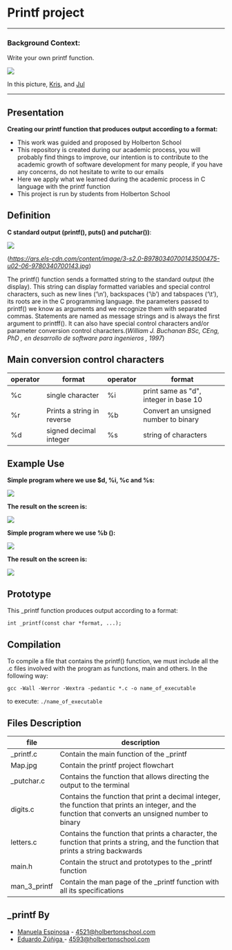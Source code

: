 # Printf project


------------




### Background Context: 
Write your own printf function.


![](https://s3.amazonaws.com/intranet-projects-files/holbertonschool-low_level_programming/228/printf.png)


In this picture, [Kris](https://twitter.com/krisbredemeier "Kris"), and [Jul](https://twitter.com/cyrjulien "Jul")

------------


## Presentation
**Creating our printf function that produces output according to a format:**
- This work was guided and proposed by Holberton School
- This repository is created during our academic process, you will probably find things to improve, our intention is to contribute to the academic growth of software development for many people, if you have any concerns, do not hesitate to write to our emails
- Here we apply what we learned during the academic process in C language with the printf function
- This project is run by students from Holberton School
## Definition
**C standard output (printf(), puts() and putchar())**:

![](https://ars.els-cdn.com/content/image/3-s2.0-B9780340700143500475-u02-06-9780340700143.jpg)

(*https://ars.els-cdn.com/content/image/3-s2.0-B9780340700143500475-u02-06-9780340700143.jpg*)


The printf() function sends a formatted string to the standard output (the display). This string can display formatted variables and special control characters, such as new lines (‘\n’), backspaces (‘\b’) and tabspaces (‘\t’), its roots are in the C programming language.
the parameters passed to printf() we know as arguments and we recognize them with separated commas. Statements are named as message strings and is always the first argument to printff(). It can also have special control characters and/or parameter conversion control characters.(*William J. Buchanan BSc, CEng, PhD , en desarrollo de software para ingenieros , 1997*)


## Main conversion control characters
|operator|format|operator|format|
| ------------ | ------------ | ------------ | ------------ |
| %c | single character | %i | print same as "d", integer in base 10 |
| %r  | Prints a string in reverse  | %b | Convert an unsigned number to binary |
| %d  | signed decimal integer | %s | string of characters |


## Example Use

**Simple program where we use $d, %i, %c and %s:**

![](https://i.ibb.co/tXRP9tY/forredm.png)

**The result on the screen is:**

![](https://i.ibb.co/Wf9dgv6/forredm1.png)

**Simple program where we use %b ():**

![](https://i.ibb.co/hskbMLW/Sbinry1.png)

**The result on the screen is:**

![](https://i.ibb.co/wBMpcMs/Sbinry.png)

## Prototype
This _printf function produces output according to a format:

`int _printf(const char *format, ...);`

## Compilation
To compile a file that contains the printf() function, we must include all the .c files involved with the program as functions, main and others. In the following way:

`gcc -Wall -Werror -Wextra -pedantic *.c -o name_of_executable`

to execute:  `./name_of_executable`

## Files Description

| file  | description  |
| ------------ | ------------ |
|_printf.c   | Contain the main function of the _printf  |
| Map.jpg  | Contain the printf project flowchart  |
| _putchar.c  | Contains the function that allows directing the output to the terminal  |
|  digits.c | Contains the function that print a decimal integer, the function that prints an integer, and the function that converts an unsigned number to binary  |
| letters.c  | Contains the function that prints a character, the function that prints a string, and the function that prints a string backwards  |
| main.h  |  Contain the struct and prototypes to the _printf function |
| man_3_printf  |  Contain the man page of the _printf function with all its specifications |


## _printf By
- [Manuela Espinosa](https://github.com/Canel420/ "Manuela Espinosa") - 4521@holbertonschool.com
- [Eduardo Zúñiga ](https://github.com/edwardzuniga/ "Eduardo Zúñiga ") - 4593@holbertonschool.com
